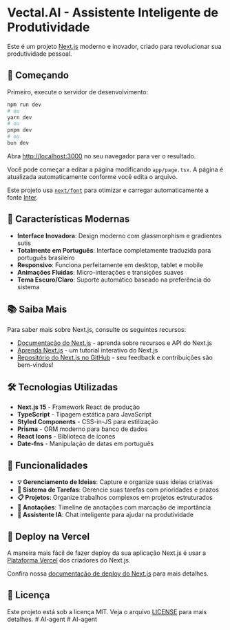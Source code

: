 # Vectal.AI - Assistente Inteligente de Produtividade

Este é um projeto [Next.js](https://nextjs.org) moderno e inovador, criado para revolucionar sua produtividade pessoal.

## 🚀 Começando

Primeiro, execute o servidor de desenvolvimento:

```bash
npm run dev
# ou
yarn dev
# ou
pnpm dev
# ou
bun dev
```

Abra [http://localhost:3000](http://localhost:3000) no seu navegador para ver o resultado.

Você pode começar a editar a página modificando `app/page.tsx`. A página é atualizada automaticamente conforme você edita o arquivo.

Este projeto usa [`next/font`](https://nextjs.org/docs/app/building-your-application/optimizing/fonts) para otimizar e carregar automaticamente a fonte [Inter](https://fonts.google.com/specimen/Inter).

## 🎨 Características Modernas

- **Interface Inovadora**: Design moderno com glassmorphism e gradientes sutis
- **Totalmente em Português**: Interface completamente traduzida para português brasileiro
- **Responsivo**: Funciona perfeitamente em desktop, tablet e mobile
- **Animações Fluidas**: Micro-interações e transições suaves
- **Tema Escuro/Claro**: Suporte automático baseado na preferência do sistema

## 📚 Saiba Mais

Para saber mais sobre Next.js, consulte os seguintes recursos:

- [Documentação do Next.js](https://nextjs.org/docs) - aprenda sobre recursos e API do Next.js
- [Aprenda Next.js](https://nextjs.org/learn) - um tutorial interativo do Next.js
- [Repositório do Next.js no GitHub](https://github.com/vercel/next.js) - seu feedback e contribuições são bem-vindos!

## 🛠️ Tecnologias Utilizadas

- **Next.js 15** - Framework React de produção
- **TypeScript** - Tipagem estática para JavaScript
- **Styled Components** - CSS-in-JS para estilização
- **Prisma** - ORM moderno para banco de dados
- **React Icons** - Biblioteca de ícones
- **Date-fns** - Manipulação de datas em português

## 🎯 Funcionalidades

- **💡 Gerenciamento de Ideias**: Capture e organize suas ideias criativas
- **📝 Sistema de Tarefas**: Gerencie suas tarefas com prioridades e prazos
- **📋 Projetos**: Organize trabalhos complexos em projetos estruturados
- **📝 Anotações**: Timeline de anotações com marcação de importância
- **🤖 Assistente IA**: Chat inteligente para ajudar na produtividade

## 🚀 Deploy na Vercel

A maneira mais fácil de fazer deploy da sua aplicação Next.js é usar a [Plataforma Vercel](https://vercel.com/new?utm_medium=default-template&filter=next.js&utm_source=create-next-app&utm_campaign=create-next-app-readme) dos criadores do Next.js.

Confira nossa [documentação de deploy do Next.js](https://nextjs.org/docs/app/building-your-application/deploying) para mais detalhes.

## 📄 Licença

Este projeto está sob a licença MIT. Veja o arquivo [LICENSE](LICENSE) para mais detalhes.
#   A I - a g e n t  
 #   A I - a g e n t  
 